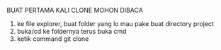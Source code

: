 BUAT PERTAMA KALI CLONE MOHON DIBACA

1. ke file explorer, buat folder yang lo mau pake buat directory project
2. buka/cd ke foldernya terus buka cmd
3. ketik command git clone
